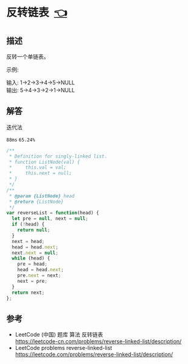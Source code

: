 # <a id="reverseLinkedList"></a>反转链表&nbsp;&nbsp;[:point_left:][readme.problemSet.algorithm.reverseLinkedList] #

## 描述 ##

反转一个单链表。

示例:

输入: 1->2->3->4->5->NULL  
输出: 5->4->3->2->1->NULL

## 解答 ##

迭代法

`88ms` `65.24%`

```javascript
/**
 * Definition for singly-linked list.
 * function ListNode(val) {
 *     this.val = val;
 *     this.next = null;
 * }
 */
/**
 * @param {ListNode} head
 * @return {ListNode}
 */
var reverseList = function(head) {
  let pre = null, next = null;
  if (!head) {
    return null;
  }
  next = head;
  head = head.next;
  next.next = null;
  while (head) {
    pre = head;
    head = head.next;
    pre.next = next;
    next = pre;
  }
  return next;
};
```

## 参考 ##

* LeetCode (中国) 题库 算法 反转链表  
  <https://leetcode-cn.com/problems/reverse-linked-list/description/>
* LeetCode problems reverse-linked-list  
  <https://leetcode.com/problems/reverse-linked-list/description/>

<!-- 链接 开始 -->
[readme.problemSet.algorithm.reverseLinkedList]: ../../README.md#problemSet.algorithm.reverseLinkedList "README"
<!-- 链接 结束 -->